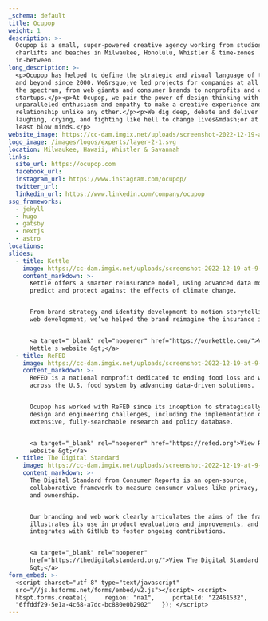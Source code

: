 ```yaml
---
_schema: default
title: Ocupop
weight: 1
description: >-
  Ocupop is a small, super-powered creative agency working from studios, sofas,
  charlifts and beaches in Milwaukee, Honolulu, Whistler & time-zones
  in-between.
long_description: >-
  <p>Ocupop has helped to define the strategic and visual language of the web
  and beyond since 2000. We&rsquo;ve led projects for companies at all ends of
  the spectrum, from web giants and consumer brands to nonprofits and countless
  startups.</p><p>At Ocupop, we pair the power of design thinking with
  unparalleled enthusiasm and empathy to make a creative experience and working
  relationship unlike any other.</p><p>We dig deep, debate and deliver together:
  laughing, crying, and fighting like hell to change lives&mdash;or at the very
  least blow minds.</p>
website_image: https://cc-dam.imgix.net/uploads/screenshot-2022-12-19-at-10-30-12-am.png
logo_image: /images/logos/experts/layer-2-1.svg
location: Milwaukee, Hawaii, Whistler & Savannah
links:
  site_url: https://ocupop.com
  facebook_url:
  instagram_url: https://www.instagram.com/ocupop/
  twitter_url:
  linkedin_url: https://www.linkedin.com/company/ocupop
ssg_frameworks:
  - jekyll
  - hugo
  - gatsby
  - nextjs
  - astro
locations: 
slides:
  - title: Kettle
    image: https://cc-dam.imgix.net/uploads/screenshot-2022-12-19-at-9-27-03-am.png
    content_markdown: >-
      Kettle offers a smarter reinsurance model, using advanced data modeling to
      predict and protect against the effects of climate change.


      From brand strategy and identity development to motion storytelling and
      web development, we’ve helped the brand reimagine the insurance industry.


      <a target="_blank" rel="noopener" href="https://ourkettle.com/">View
      Kettle's website &gt;</a>
  - title: ReFED
    image: https://cc-dam.imgix.net/uploads/screenshot-2022-12-19-at-9-28-24-am.png
    content_markdown: >-
      ReFED is a national nonprofit dedicated to ending food loss and waste
      across the U.S. food system by advancing data-driven solutions.


      Ocupop has worked with ReFED since its inception to strategically solve
      design and engineering challenges, including the implementation of an
      extensive, fully-searchable research and policy database.


      <a target="_blank" rel="noopener" href="https://refed.org">View ReFED's
      website &gt;</a>
  - title: The Digital Standard
    image: https://cc-dam.imgix.net/uploads/screenshot-2022-12-19-at-9-37-05-am.png
    content_markdown: >-
      The Digital Standard from Consumer Reports is an open-source,
      collaborative framework to measure consumer values like privacy, security
      and ownership.


      Our branding and web work clearly articulates the aims of the framework,
      illustrates its use in product evaluations and improvements, and
      integrates with GitHub to foster ongoing contributions.


      <a target="_blank" rel="noopener"
      href="https://thedigitalstandard.org/">View The Digital Standard's website
      &gt;</a>
form_embed: >-
  <script charset="utf-8" type="text/javascript"
  src="//js.hsforms.net/forms/embed/v2.js"></script> <script>  
  hbspt.forms.create({     region: "na1",     portalId: "22461532",     formId:
  "6ffddf29-5e1a-4c68-a7dc-bc880e0b2902"   }); </script>
---
```

